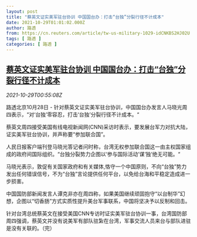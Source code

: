 ```yaml
---
layout: post
title: "蔡英文证实美军驻台协训 中国国台办：打击“台独”分裂行径不计成本"
date: 2021-10-29T01:01:02.000Z
author: 路透
from: https://cn.reuters.com/article/tw-us-military-1029-idCNKBS2HJ02U
tags: [ 路透 ]
categories: [ 路透 ]
---
```

<!--1635469262000-->
[蔡英文证实美军驻台协训 中国国台办：打击“台独”分裂行径不计成本](https://cn.reuters.com/article/tw-us-military-1029-idCNKBS2HJ02U)
------

<div>
<div><i>2021-10-29T00:55:08Z</i></div><p>路透北京10月28日 - 针对蔡英文证实美军驻台协训，中国国台办发言人马晓光周四表示，“对‘台独’零容忍，打击‘台独’分裂行径不计成本。“</p><p>蔡英文周四接受美国有线电视新闻网(CNN)采访时表示，要发展台军力对抗大陆，证实美军驻台协训，并声称要“参加联合国”。</p><p>人民日报客户端刊登马晓光答记者问时称，台湾无权参加联合国这一由主权国家组成的政府间国际组织。“台独分裂势力企图以‘参与国际活动’谋‘独‘绝无可能。“</p><p>马晓光表示，敦促有关国家政府和有关媒体,恪守一个中国原则，不向“台独”势力发出任何错误信号，不为“台独”言论提供任何平台，以免给台海和平稳定造成进一步损害。</p><p>中国国防部新闻发言人谭克非亦在周四称，如果美国继续顽固抱守“以台制华”幻想，企图以“切香肠”方式实质性提升美台军事联系，中国将坚决予以反制和回击。</p><p>针对台湾总统蔡英文在接受美国CNN专访时证实美军驻台协训一事，台湾国防部周四强调，蔡英文并没有说美军有部队驻紮在台湾，军事交流人员来台与部队进驻是没有关联的。（完）</p>
</div>
